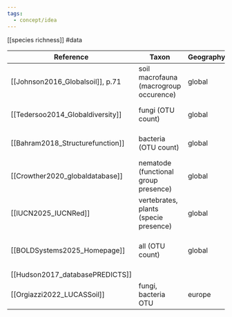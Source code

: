 ```yaml
---
tags:
  - concept/idea
---
```

[[species richness]]
#data

| Reference                        | Taxon                                  | Geography | data        | Used in                                                              | Comment                                    |
| -------------------------------- | -------------------------------------- | --------- | ----------- | -------------------------------------------------------------------- | ------------------------------------------ |
| [[Johnson2016_Globalsoil]], p.71 | soil macrofauna (macrogroup occurence) | global    | 0.5° raster | [[Cameron2019_Globalmismatches]]                                     | not species but macrogroup                 |
| [[Tedersoo2014_Globaldiversity]] | fungi (OTU count)                      | global    | 0.3° raster | [[Cameron2019_Globalmismatches]]                                     | [[operational taxonomic unit\|OTU]]        |
| [[Bahram2018_Structurefunction]] | bacteria (OTU count)                   | global    | 0.5° raster | [[Cameron2019_Globalmismatches]]                                     | [[operational taxonomic unit\|OTU]]        |
| [[Crowther2020_globaldatabase]]  | nematode (functional group presence)   | global    | points      | [[VanDenHoogen2019_Soilnematode]], [[Burg2025_nematode_exploration]] | not species but functional group           |
| [[IUCN2025_IUCNRed]]             | vertebrates, plants (specie presence)  | global    | shp         | [[Scherer2023_BiodiversityImpact]] and many others                   | gives location, vulnerability              |
| [[BOLDSystems2025_Homepage]]     | all (OTU count)                        | global    | points      | [[Jabot2025_Usemassive]]                                             | [[operational taxonomic unit\|OTU]] (bins) |
| [[Hudson2017_databasePREDICTS]]  |                                        |           |             |                                                                      | [[PREDICTS]]                               |
| [[Orgiazzi2022_LUCASSoil]]       | fungi, bacteria OTU                    | europe    | points      |                                                                      |                                            |
